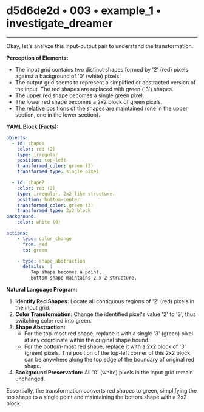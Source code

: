 # d5d6de2d • 003 • example_1 • investigate_dreamer

---
Okay, let's analyze this input-output pair to understand the transformation.

**Perception of Elements:**

*   The input grid contains two distinct shapes formed by '2' (red) pixels against a background of '0' (white) pixels.
*   The output grid seems to represent a simplified or abstracted version of the input. The red shapes are replaced with green ('3') shapes.
*   The upper red shape becomes a single green pixel.
*   The lower red shape becomes a 2x2 block of green pixels.
*   The relative positions of the shapes are maintained (one in the upper section, one in the lower section).

**YAML Block (Facts):**



```yaml
objects:
  - id: shape1
    color: red (2)
    type: irregular
    position: top-left
    transformed_color: green (3)
    transformed_type: single pixel

  - id: shape2
    color: red (2)
    type: irregular, 2x2-like structure.
    position: bottom-center
    transformed_color: green (3)
    transformed_type: 2x2 block
background:
    color: white (0)

actions:
    - type: color_change
      from: red
      to: green

    - type: shape_abstraction
      details:  |
         Top shape becomes a point,
         Bottom shape maintains 2 x 2 structure.
```



**Natural Language Program:**

1.  **Identify Red Shapes:** Locate all contiguous regions of '2' (red) pixels in the input grid.
2.  **Color Transformation**: Change the identified pixel's value '2' to '3', thus switching color red into green.
3.  **Shape Abstraction:**
    *   For the top-most red shape, replace it with a single '3' (green) pixel at any coordinate within the original shape bound.
    *   For the bottom-most red shape, replace it with a 2x2 block of '3' (green) pixels. The position of the top-left corner of this 2x2 block can be anywhere along the top edge of the boundary of original red shape.
4.  **Background Preservation:** All '0' (white) pixels in the input grid remain unchanged.

Essentially, the transformation converts red shapes to green, simplifying the top shape to a single point and maintaining the bottom shape with a 2x2 block.

